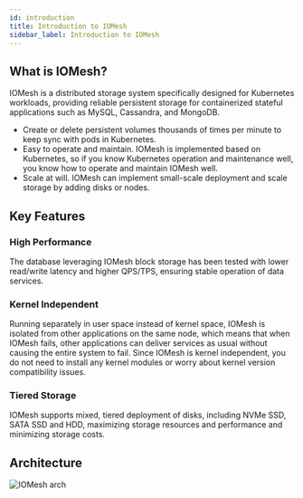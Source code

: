 ```yaml
---
id: introduction
title: Introduction to IOMesh
sidebar_label: Introduction to IOMesh
---
```


## What is IOMesh?

IOMesh is a distributed storage system specifically designed for Kubernetes workloads, providing reliable persistent storage for containerized stateful applications such as MySQL, Cassandra, and MongoDB. 

- Create or delete persistent volumes thousands of times per minute to keep sync with pods in Kubernetes. 
- Easy to operate and maintain. IOMesh is implemented based on Kubernetes, so if you know Kubernetes operation and maintenance well, you know how to operate and maintain IOMesh well.
- Scale at will. IOMesh can implement small-scale deployment and scale storage by adding disks or nodes.

## Key Features

### High Performance 

The database leveraging IOMesh block storage has been tested with lower read/write latency and higher QPS/TPS, ensuring stable operation of data services.

### Kernel Independent 
   
Running separately in user space instead of kernel space, IOMesh is isolated from other applications on the same node, which means that when IOMesh fails, other applications can deliver services as usual without causing the entire system to fail. Since IOMesh is kernel independent, you do not need to install any kernel modules or worry about kernel version compatibility issues.
   
### Tiered Storage

IOMesh supports mixed, tiered deployment of disks, including NVMe SSD, SATA SSD and HDD, maximizing storage resources and performance and minimizing storage costs.

## Architecture

![IOMesh arch](https://user-images.githubusercontent.com/78140947/122766241-e2352c00-d2d3-11eb-9630-bb5b428c3178.png)
